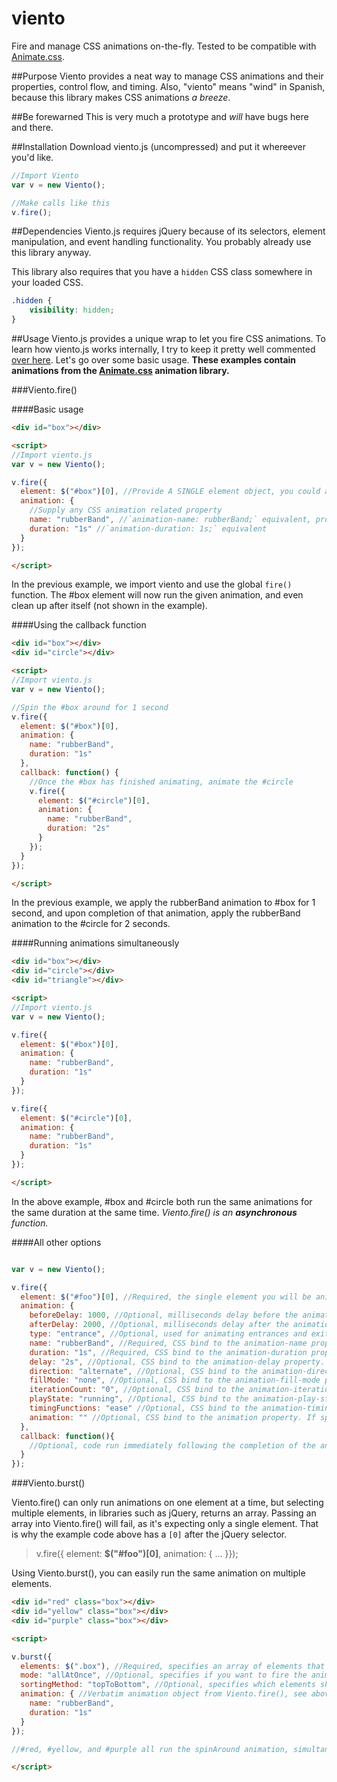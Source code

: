 viento
======

Fire and manage CSS animations on-the-fly. Tested to be compatible with [Animate.css](https://daneden.github.io/animate.css/).

[//]: # (WEB_CONTENT_START)

##Purpose
Viento provides a neat way to manage CSS animations and their properties, control flow, and timing. Also, "viento" means "wind" in Spanish, because this library makes CSS animations *a breeze*.

##Be forewarned
This is very much a prototype and *will* have bugs here and there.

##Installation
Download viento.js (uncompressed) and put it whereever you'd like.

```javascript
//Import Viento
var v = new Viento();

//Make calls like this
v.fire();
```

##Dependencies
Viento.js requires jQuery because of its selectors, element manipulation, and event handling functionality. You probably already use this library anyway.

This library also requires that you have a `hidden` CSS class somewhere in your loaded CSS.

```css
.hidden {
    visibility: hidden;
}
```

##Usage
Viento.js provides a unique wrap to let you fire CSS animations. To learn how viento.js works internally, I try to keep it pretty well commented [over here](https://github.com/au5ton/viento/blob/gh-pages/dist/viento.js). Let's go over some basic usage. **These examples contain animations from the [Animate.css](https://daneden.github.io/animate.css/) animation library.**

###Viento.fire()

####Basic usage

```html
<div id="box"></div>

<script>
//Import viento.js
var v = new Viento();

v.fire({
  element: $("#box")[0], //Provide A SINGLE element object, you could also use document.getElementById(). 
  animation: {
    //Supply any CSS animation related property
    name: "rubberBand", //`animation-name: rubberBand;` equivalent, provide what has @keyframe in front of it
    duration: "1s" //`animation-duration: 1s;` equivalent
  }
});

</script>
```

In the previous example, we import viento and use the global `fire()` function. The #box element will now run the given animation, and even clean up after itself (not shown in the example).


####Using the callback function

```html
<div id="box"></div>
<div id="circle"></div>

<script>
//Import viento.js
var v = new Viento();

//Spin the #box around for 1 second
v.fire({
  element: $("#box")[0],
  animation: {
    name: "rubberBand",
    duration: "1s"
  },
  callback: function() {
    //Once the #box has finished animating, animate the #circle
    v.fire({
      element: $("#circle")[0],
      animation: {
        name: "rubberBand",
        duration: "2s"
      }
    });
  }
});

</script>
```

In the previous example, we apply the rubberBand animation to #box for 1 second, and upon completion of that animation, apply the rubberBand animation to the #circle for 2 seconds.


####Running animations simultaneously 

```html
<div id="box"></div>
<div id="circle"></div>
<div id="triangle"></div>

<script>
//Import viento.js
var v = new Viento();

v.fire({
  element: $("#box")[0],
  animation: {
    name: "rubberBand",
    duration: "1s"
  }
});

v.fire({
  element: $("#circle")[0],
  animation: {
    name: "rubberBand",
    duration: "1s"
  }
});

</script>
```

In the above example, #box and #circle both run the same animations for the same duration at the same time. _Viento.fire() is an **asynchronous** function._

####All other options

```javascript

var v = new Viento();

v.fire({
  element: $("#foo")[0], //Required, the single element you will be animating.
  animation: {
    beforeDelay: 1000, //Optional, milliseconds delay before the animation begins
    afterDelay: 2000, //Optional, milliseconds delay after the animation ends
    type: "entrance", //Optional, used for animating entrances and exits of elements. Uses the "hidden" CSS class. Possible parameters: "entrance" or "exit".
    name: "rubberBand", //Required, CSS bind to the animation-name property.
    duration: "1s", //Required, CSS bind to the animation-duration property.
    delay: "2s", //Optional, CSS bind to the animation-delay property.
    direction: "alternate", //Optional, CSS bind to the animation-direction property.
    fillMode: "none", //Optional, CSS bind to the animation-fill-mode property.
    iterationCount: "0", //Optional, CSS bind to the animation-iteration-count property.
    playState: "running", //Optional, CSS bind to the animation-play-state property.
    timingFunctions: "ease" //Optional, CSS bind to the animation-timing-functions property.
    animation: "" //Optional, CSS bind to the animation property. If specified, it will overwrite the others
  },
  callback: function(){
    //Optional, code run immediately following the completion of the animation
  }
});

```

###Viento.burst()

Viento.fire() can only run animations on one element at a time, but selecting multiple elements, in libraries such as jQuery, returns an array. Passing an array into Viento.fire() will fail, as it's expecting only a single element. That is why the example code above has a `[0]` after the jQuery selector.

> v.fire({ element: **$("#foo")[0]**, animation: { ... }});

Using Viento.burst(), you can easily run the same animation on multiple elements.

```html
<div id="red" class="box"></div>
<div id="yellow" class="box"></div>
<div id="purple" class="box"></div>

<script>

v.burst({
  elements: $(".box"), //Required, specifies an array of elements that you want to act upon
  mode: "allAtOnce", //Optional, specifies if you want to fire the animations on the elements "allAtOnce" or "oneAtATime"
  sortingMethod: "topToBottom", //Optional, specifies which elements should be animated first. Pass an Array.sort() compatible function and use the objects as elements, or use some built-in ones with "topToBottom" or "bottomToTop"
  animation: { //Verbatim animation object from Viento.fire(), see above for details and arguments
    name: "rubberBand",
    duration: "1s"
  }
});

//#red, #yellow, and #purple all run the spinAround animation, simultaneously

</script>
```
